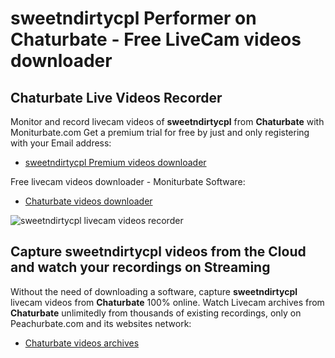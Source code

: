 # sweetndirtycpl Performer on Chaturbate - Free LiveCam videos downloader

## Chaturbate Live Videos Recorder

Monitor and record livecam videos of **sweetndirtycpl** from **Chaturbate** with Moniturbate.com
Get a premium trial for free by just and only registering with your Email address:
* [sweetndirtycpl Premium videos downloader](https://moniturbate.com/request-demo-licence-key.html)

Free livecam videos downloader - Moniturbate Software:
* [Chaturbate videos downloader](https://moniturbate.com/moniturbate-download-software.html)

![sweetndirtycpl livecam videos recorder](https://peachurnet.com/templates/moniturbate-software.png)


## Capture sweetndirtycpl videos from the Cloud and watch your recordings on Streaming

Without the need of downloading a software, capture **sweetndirtycpl** livecam videos from **Chaturbate** 100% online.
Watch Livecam archives from **Chaturbate** unlimitedly from thousands of existing recordings, only on Peachurbate.com and its websites network:
* [Chaturbate videos archives](https://peachurnet.com/)